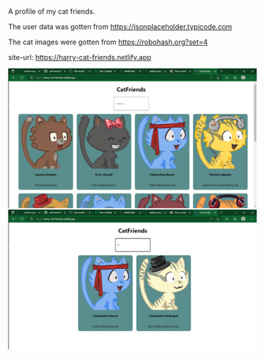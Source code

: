 A profile of my cat friends.

The user data was gotten from https://jsonplaceholder.typicode.com

The cat images were gotten from https://robohash.org?set=4

site-url: https://harry-cat-friends.netlify.app

<img src="./src/assets/cat-preview-2.png" alt="preview-2" />

<img src="./src/assets/cat-preview-1.png" alt="preview-1" />

